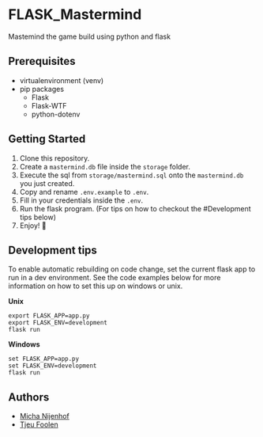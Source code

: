 # FLASK_Mastermind
Mastemind the game build using python and flask

## Prerequisites
- virtualenvironment (venv)
- pip packages
    - Flask
    - Flask-WTF
    - python-dotenv

## Getting Started
1. Clone this repository.
2. Create a `mastermind.db` file inside the `storage` folder.
3. Execute the sql from `storage/mastermind.sql` onto the `mastermind.db` you just created.
4. Copy and rename `.env.example` to `.env`.
5. Fill in your credentials inside the `.env`.
6. Run the flask program. (For tips on how to checkout the #Development tips below)
7. Enjoy! :tada:
    
## Development tips
To enable automatic rebuilding on code change, set the current flask app to run in a dev environment.
See the code examples below for more information on how to set this up on windows or unix.

**Unix**
```
export FLASK_APP=app.py
export FLASK_ENV=development
flask run
```

**Windows**
```
set FLASK_APP=app.py
set FLASK_ENV=development
flask run
```

## Authors
- [Micha Nijenhof](https://github.com/killermi200)
- [Tjeu Foolen](https://github.com/tjeufoolen)
